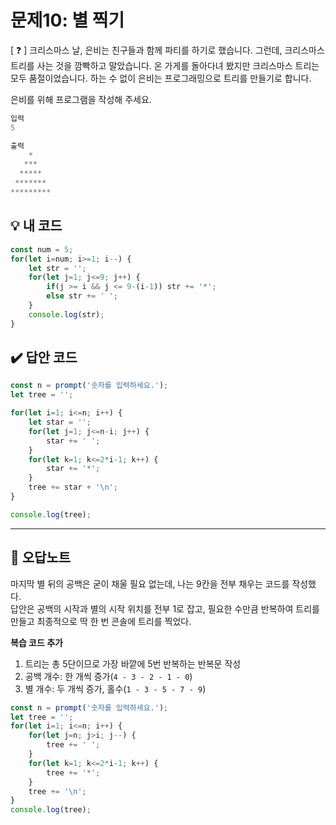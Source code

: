 # 문제10: 별 찍기

[ ❓ ] 크리스마스 날, 은비는 친구들과 함께 파티를 하기로 했습니다. 그런데, 크리스마스 트리를 사는 것을 깜빡하고 말았습니다. 온 가게를 돌아다녀 봤지만 크리스마스 트리는 모두 품절이었습니다. 
하는 수 없이 은비는 프로그래밍으로 트리를 만들기로 합니다. 

은비를 위해 프로그램을 작성해 주세요.


```js
입력
5

출력
    *
   ***
  *****
 *******
*********
```

## 💡 내 코드
```js
const num = 5;
for(let i=num; i>=1; i--) { 
	let str = '';
	for(let j=1; j<=9; j++) { 
		if(j >= i && j <= 9-(i-1)) str += '*';
		else str += ' ';
	}
	console.log(str);
}
```

## ✔️ 답안 코드
```js
const n = prompt('숫자를 입력하세요.');
let tree = '';

for(let i=1; i<=n; i++) {
	let star = '';
	for(let j=1; j<=n-i; j++) { 
		star += ' ';
	}
	for(let k=1; k<=2*i-1; k++) {
		star += '*';
	}
	tree += star + '\n';
}

console.log(tree);
```

---
## 📓 오답노트 
마지막 별 뒤의 공백은 굳이 채울 필요 없는데, 나는 9칸을 전부 채우는 코드를 작성했다.  
답안은 공백의 시작과 별의 시작 위치를 전부 1로 잡고, 필요한 수만큼 반복하여 트리를 만들고 최종적으로 딱 한 번 콘솔에 트리를 찍었다. 


**복습 코드 추가**

1. 트리는 총 5단이므로 가장 바깥에 5번 반복하는 반복문 작성
2. 공백 개수: 한 개씩 증가(`4 - 3 - 2 - 1 - 0`)
3. 별 개수: 두 개씩 증가, 홀수(`1 - 3 - 5 - 7 - 9`)

```js
const n = prompt('숫자를 입력하세요.');
let tree = '';
for(let i=1; i<=n; i++) {
	for(let j=n; j>i; j--) { 
		tree += ' ';
	}
	for(let k=1; k<=2*i-1; k++) {
		tree += '*';
	}
	tree += '\n';
}
console.log(tree);
```